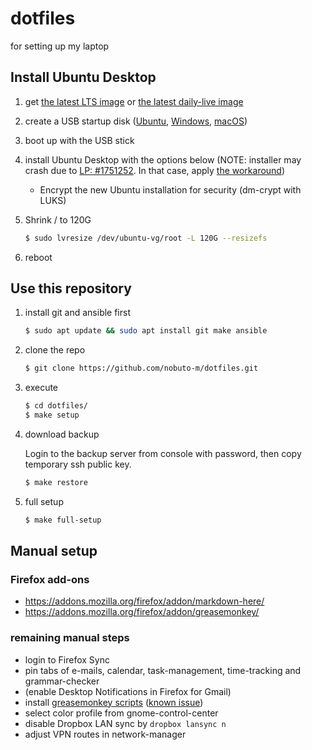 dotfiles
========

for setting up my laptop

## Install Ubuntu Desktop

1. get [the latest LTS image](https://www.ubuntu.com/download/desktop) or [the latest daily-live image](http://cdimage.ubuntu.com/daily-live/current/)

1. create a USB startup disk ([Ubuntu](https://tutorials.ubuntu.com/tutorial/tutorial-create-a-usb-stick-on-ubuntu), [Windows](https://tutorials.ubuntu.com/tutorial/tutorial-create-a-usb-stick-on-windows), [macOS](https://tutorials.ubuntu.com/tutorial/tutorial-create-a-usb-stick-on-macos))

1. boot up with the USB stick

1. install Ubuntu Desktop with the options below (NOTE: installer may crash due to [LP: #1751252](https://launchpad.net/bugs/1751252). In that case, apply [the workaround](https://wiki.ubuntu.com/BionicBeaver/ReleaseNotes#line-403))
   * Encrypt the new Ubuntu installation for security (dm-crypt with LUKS)

1. Shrink / to 120G

    ```bash
    $ sudo lvresize /dev/ubuntu-vg/root -L 120G --resizefs
    ```

1. reboot


## Use this repository

1. install git and ansible first

    ```bash
    $ sudo apt update && sudo apt install git make ansible
    ```

1. clone the repo

    ```bash
    $ git clone https://github.com/nobuto-m/dotfiles.git
    ```

1. execute

    ```bash
    $ cd dotfiles/
    $ make setup
    ```

1. download backup

   Login to the backup server from console with password, then copy temporary ssh public key.

    ```bash
    $ make restore
    ```

1. full setup

    ```bash
    $ make full-setup
    ```

## Manual setup

### Firefox add-ons

* https://addons.mozilla.org/firefox/addon/markdown-here/
* https://addons.mozilla.org/firefox/addon/greasemonkey/

### remaining manual steps

* login to Firefox Sync
* pin tabs of e-mails, calendar, task-management, time-tracking and grammar-checker
* (enable Desktop Notifications in Firefox for Gmail)
* install [greasemonkey scripts](https://github.com/nobuto-m/greasemonkey-scripts) ([known issue](https://github.com/greasemonkey/greasemonkey/issues/2631))
* select color profile from gnome-control-center
* disable Dropbox LAN sync by `dropbox lansync n`
* adjust VPN routes in network-manager
